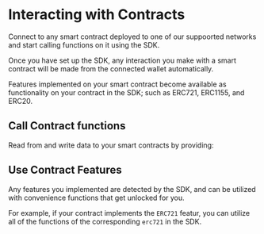# Interacting with Contracts

Connect to any smart contract deployed to one of our suppoorted networks and start calling functions on it using the SDK.

Once you have set up the SDK, any interaction you make with a smart contract will be made from the connected wallet automatically.

Features implemented on your smart contract become available as functionality on your contract in the SDK; such as ERC721, ERC1155, and ERC20.

## Call Contract functions

Read from and write data to your smart contracts by providing:

## Use Contract Features

Any features you implemented are detected by the SDK, and can be utilized with convenience functions that get unlocked for you.

For example, if your contract implements the `ERC721` featur, you can utilize all of the functions of the corresponding `erc721` in the SDK.
